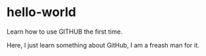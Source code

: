 # hello-world
Learn how to use GITHUB the first time.

Here, I just learn something about GitHub, I am a freash man for it.
